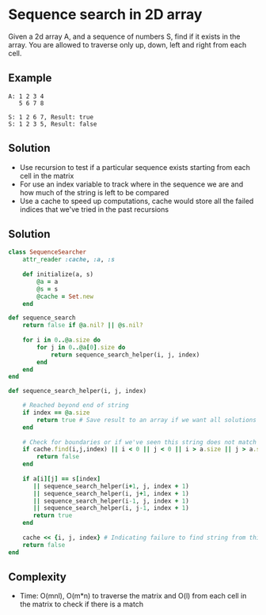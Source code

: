 # Sequence search in 2D array
Given a 2d array A, and a sequence of numbers S, find if it exists in the array. You are allowed to traverse only up, down, left and right from each cell.

## Example
```
A: 1 2 3 4
   5 6 7 8 

S: 1 2 6 7, Result: true
S: 1 2 3 5, Result: false
```

## Solution
- Use recursion to test if a particular sequence exists starting from each cell in the matrix
- For use an index variable to track where in the sequence we are and how much of the string is left to be compared
- Use a cache to speed up computations, cache would store all the failed indices that we've tried in the past recursions

## Solution
```ruby
class SequenceSearcher
    attr_reader :cache, :a, :s
    
    def initialize(a, s)
        @a = a
        @s = s
        @cache = Set.new
    end

def sequence_search
    return false if @a.nil? || @s.nil?
    
    for i in 0..@a.size do
        for j in 0..@a[0].size do
            return sequence_search_helper(i, j, index)
        end
    end
end

def sequence_search_helper(i, j, index)

    # Reached beyond end of string
    if index == @a.size
        return true # Save result to an array if we want all solutions
    end
    
    # Check for boundaries or if we've seen this string does not match in earlier recursions
    if cache.find(i,j,index) || i < 0 || j < 0 || i > a.size || j > a.size
        return false
    end
    
    if a[i][j] == s[index] 
       || sequence_search_helper(i+1, j, index + 1)
       || sequence_search_helper(i, j+1, index + 1)
       || sequence_search_helper(i-1, j, index + 1)
       || sequence_search_helper(i, j-1, index + 1)
       return true
    end
    
    cache << {i, j, index} # Indicating failure to find string from this index
    return false
end
```

## Complexity
- Time: O(mnl), O(m*n) to traverse the matrix and O(l) from each cell in the matrix to check if there is a match